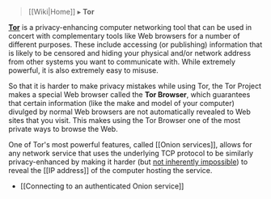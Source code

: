 > [[Wiki|Home]] ▸ **Tor**

[**Tor**](https://torproject.org/) is a privacy-enhancing computer networking tool that can be used in concert with complementary tools like Web browsers for a number of different purposes. These include accessing (or publishing) information that is likely to be censored and hiding your physical and/or network address from other systems you want to communicate with. While extremely powerful, it is also extremely easy to misuse.

So that it is harder to make privacy mistakes while using Tor, the Tor Project makes a special Web browser called the **Tor Browser**, which guarantees that certain information (like the make and model of your computer) divulged by normal Web browsers are not automatically revealed to Web sites that you visit. This makes using the Tor Browser one of the most private ways to browse the Web.

One of Tor's most powerful features, called [[Onion services]], allows for any network service that uses the underlying TCP protocol to be similarly privacy-enhanced by making it harder (but [not inherently impossible](https://github.com/AnarchoTechNYC/CTF/wiki/Tor#de-anonymizing-onion-sites)) to reveal the [[IP address]] of the computer hosting the service.

* [[Connecting to an authenticated Onion service]]